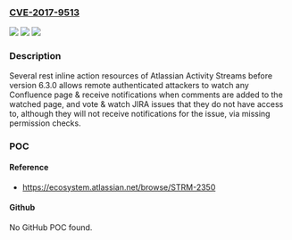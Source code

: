 ### [CVE-2017-9513](https://cve.mitre.org/cgi-bin/cvename.cgi?name=CVE-2017-9513)
![](https://img.shields.io/static/v1?label=Product&message=Activity%20Streams&color=blue)
![](https://img.shields.io/static/v1?label=Version&message=n%2Fa&color=blue)
![](https://img.shields.io/static/v1?label=Vulnerability&message=Improper%20Access%20Control%20(CWE-284)&color=brighgreen)

### Description

Several rest inline action resources of Atlassian Activity Streams before version 6.3.0 allows remote authenticated attackers to watch any Confluence page & receive notifications when comments are added to the watched page, and vote & watch JIRA issues that they do not have access to, although they will not receive notifications for the issue, via missing permission checks.

### POC

#### Reference
- https://ecosystem.atlassian.net/browse/STRM-2350

#### Github
No GitHub POC found.

